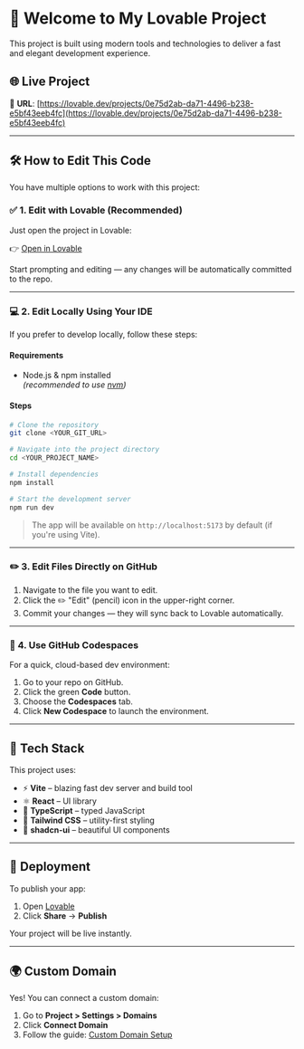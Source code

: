 
# 💖 Welcome to My Lovable Project

This project is built using modern tools and technologies to deliver a fast and elegant development experience.

## 🌐 Live Project

🔗 **URL**: [https://lovable.dev/projects/0e75d2ab-da71-4496-b238-e5bf43eeb4fc](https://lovable.dev/projects/0e75d2ab-da71-4496-b238-e5bf43eeb4fc)

---

## 🛠️ How to Edit This Code

You have multiple options to work with this project:

### ✅ 1. Edit with Lovable (Recommended)

Just open the project in Lovable:

👉 [Open in Lovable](https://lovable.dev/projects/0e75d2ab-da71-4496-b238-e5bf43eeb4fc)

Start prompting and editing — any changes will be automatically committed to the repo.

---

### 💻 2. Edit Locally Using Your IDE

If you prefer to develop locally, follow these steps:

#### Requirements

- Node.js & npm installed  
  _(recommended to use [nvm](https://github.com/nvm-sh/nvm#installing-and-updating))_

#### Steps

```bash
# Clone the repository
git clone <YOUR_GIT_URL>

# Navigate into the project directory
cd <YOUR_PROJECT_NAME>

# Install dependencies
npm install

# Start the development server
npm run dev
```

> The app will be available on `http://localhost:5173` by default (if you're using Vite).

---

### ✏️ 3. Edit Files Directly on GitHub

1. Navigate to the file you want to edit.
2. Click the ✏️ "Edit" (pencil) icon in the upper-right corner.
3. Commit your changes — they will sync back to Lovable automatically.

---

### 🚀 4. Use GitHub Codespaces

For a quick, cloud-based dev environment:

1. Go to your repo on GitHub.
2. Click the green **Code** button.
3. Choose the **Codespaces** tab.
4. Click **New Codespace** to launch the environment.

---

## 🧱 Tech Stack

This project uses:

- ⚡ **Vite** – blazing fast dev server and build tool
- ⚛️ **React** – UI library
- 🧠 **TypeScript** – typed JavaScript
- 🎨 **Tailwind CSS** – utility-first styling
- 🧱 **shadcn-ui** – beautiful UI components

---

## 🚀 Deployment

To publish your app:

1. Open [Lovable](https://lovable.dev/projects/0e75d2ab-da71-4496-b238-e5bf43eeb4fc)
2. Click **Share** → **Publish**

Your project will be live instantly.

---

## 🌍 Custom Domain

Yes! You can connect a custom domain:

1. Go to **Project > Settings > Domains**
2. Click **Connect Domain**
3. Follow the guide: [Custom Domain Setup](https://docs.lovable.dev/tips-tricks/custom-domain#step-by-step-guide)
